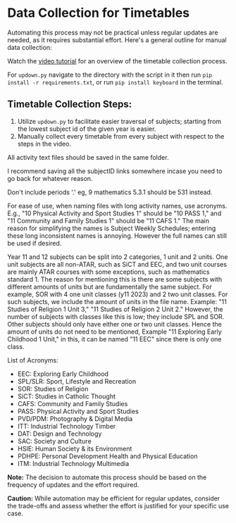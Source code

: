 # Data Collection for Timetables

Automating this process may not be practical unless regular updates are needed, as it requires substantial effort. Here's a general outline for manual data collection:

Watch the [video tutorial](https://youtu.be/dq_xU9plFxM) for an overview of the timetable collection process.

For `updown.py` navigate to the directory with the script in it then run `pip install -r requirements.txt`, or run `pip install keyboard` in the terminal.

## Timetable Collection Steps:

1. Utilize `updown.py` to facilitate easier traversal of subjects; starting from the lowest subject id of the given year is easier.
2. Manually collect every timetable from every subject with respect to the steps in the video.

All activity text files should be saved in the same folder.

I recommend saving all the subjectID links somewhere incase you need to go back for whatever reason.

Don't include periods '.' eg, 9 mathematics 5.3.1 should be 531 instead.

For ease of use, when naming files with long activity names, use acronyms. E.g., "10 Physical Activity and Sport Studies 1" should be "10 PASS 1," and "11 Community and Family Studies 1" should be "11 CAFS 1." The main reason for simplifying the names is Subject Weekly Schedules; entering these long inconsistent names is annoying. However the full names can still be used if desired.

Year 11 and 12 subjects can be split into 2 categories, 1 unit and 2 units. One unit subjects are all non-ATAR, such as SiCT and EEC, and two unit courses are mainly ATAR courses with some exceptions, such as mathematics standard 1. The reason for mentioning this is there are some subjects with different amounts of units but are fundamentally the same subject. For example, SOR with 4 one unit classes (y11 2023) and 2 two unit classes. For such subjects, we include the amount of units in the file name. Example: "11 Studies of Religion 1 Unit 3," "11 Studies of Religion 2 Unit 2." However, the number of subjects with classes like this is low; they include SPL and SOR. Other subjects should only have either one or two unit classes. Hence the amount of units do not need to be mentioned, Example "11 Exploring Early Childhood 1 Unit," in this, it can be named "11 EEC" since there is only one class.

List of Acronyms:
- EEC: Exploring Early Childhood
- SPL/SLR: Sport, Lifestyle and Recreation
- SOR: Studies of Religion
- SiCT: Studies in Catholic Thought
- CAFS: Community and Family Studies
- PASS: Physical Activity and Sport Studies
- PVD/PDM: Photography & Digital Media
- ITT: Industrial Technology Timber
- DAT: Design and Technology
- SAC: Society and Culture
- HSIE: Human Society & its Environment
- PDHPE: Personal Development Health and Physical Education
- ITM: Industrial Technology Multimedia

**Note:** The decision to automate this process should be based on the frequency of updates and the effort required.

**Caution:** While automation may be efficient for regular updates, consider the trade-offs and assess whether the effort is justified for your specific use case.
